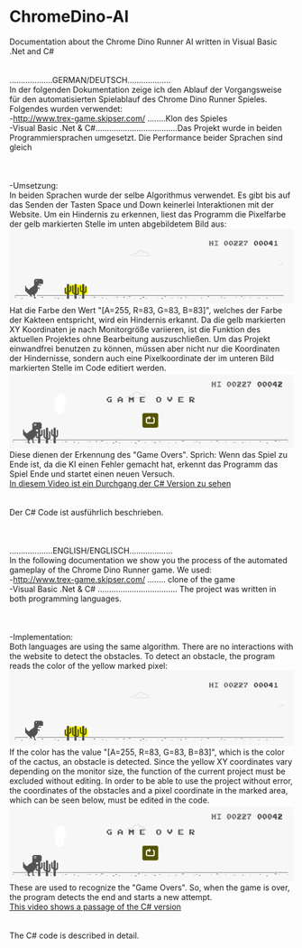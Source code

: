 # ChromeDino-AI
 Documentation about the Chrome Dino Runner AI written in Visual Basic .Net and C#<br />
<br />
<br />
...................GERMAN/DEUTSCH...................
<br />
In der folgenden Dokumentation zeige ich den Ablauf der Vorgangsweise für den automatisierten Spielablauf des Chrome Dino Runner Spieles.
Folgendes wurden verwendet:<br />
-http://www.trex-game.skipser.com/ ........Klon des Spieles<br />
-Visual Basic .Net & C#....................................Das Projekt wurde in beiden Programmiersprachen umgesetzt. Die Performance beider Sprachen sind gleich<br />
<br />
<br />
<br />
-Umsetzung:<br />
In beiden Sprachen wurde der selbe Algorithmus verwendet. Es gibt bis auf das Senden der Tasten Space und Down keinerlei Interaktionen mit der Website. Um ein Hindernis zu erkennen, liest das Programm die Pixelfarbe der gelb markierten Stelle im unten abgebildetem Bild aus:<br />
![Alt text](https://github.com/louis-e/ChromeDino-AI/blob/master/ki1.PNG "Die Stelle der auszulesenden Pixel sind gelb markiert") <br />
Hat die Farbe den Wert "[A=255, R=83, G=83, B=83]", welches der Farbe der Kakteen entspricht, wird ein Hindernis erkannt.
Da die gelb markierten XY Koordinaten je nach Monitorgröße variieren, ist die Funktion des aktuellen Projektes ohne Bearbeitung auszuschließen. Um das Projekt einwandfrei benutzen zu können, müssen aber nicht nur die Koordinaten der Hindernisse, sondern auch eine Pixelkoordinate der im unteren Bild markierten Stelle im Code editiert werden.<br />
![Alt text](https://github.com/louis-e/ChromeDino-AI/blob/master/ki2.PNG "Die Stelle der auszulesenden Pixel sind gelb markiert") <br />
Diese dienen der Erkennung des "Game Overs". Sprich: Wenn das Spiel zu Ende ist, da die KI einen Fehler gemacht hat, erkennt das Programm das Spiel Ende und startet einen neuen Versuch. <br />
[In diesem Video ist ein Durchgang der C# Version zu sehen](https://www.youtube.com/watch?v=0_pkAlh1k1Y)<br />
<br />
<br />
Der C# Code ist ausführlich beschrieben.
<br />
<br />
<br />
<br />
...................ENGLISH/ENGLISCH...................
<br />
In the following documentation we show you the process of the automated gameplay of the Chrome Dino Runner game. We used:<br />
-http://www.trex-game.skipser.com/ ........ clone of the game<br />
-Visual Basic .Net & C# ................................... The project was written in both programming languages. <br />
<br />
<br />
<br />
-Implementation:<br />
Both languages are using the same algorithm. There are no interactions with the website to detect the obstacles. To detect an obstacle, the program reads the color of the yellow marked pixel:
![Alt text](https://github.com/louis-e/ChromeDino-AI/blob/master/ki1.PNG "The location of the pixels to be read are marked in yellow") <br />
If the color has the value "[A=255, R=83, G=83, B=83]", which is the color of the cactus, an obstacle is detected. Since the yellow XY coordinates vary depending on the monitor size, the function of the current project must be excluded without editing. 
In order to be able to use the project without error, the coordinates of the obstacles and a pixel coordinate in the marked area, which can be seen below, must be edited in the code.
![Alt text](https://github.com/louis-e/ChromeDino-AI/blob/master/ki2.PNG "The location of the pixels to be read are marked in yellow") <br />
These are used to recognize the "Game Overs". So, when the game is over, the program detects the end and starts a new attempt.<br />
[This video shows a passage of the C# version](https://www.youtube.com/watch?v=0_pkAlh1k1Y)<br />
<br />
<br />
The C# code is described in detail.
